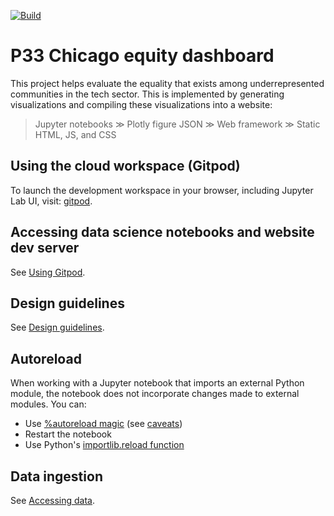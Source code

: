 [![Build](https://github.com/p33chicago/P33-DEI-dashboard-project/actions/workflows/build.yml/badge.svg)](https://github.com/p33chicago/P33-DEI-dashboard-project/actions/workflows/build.yml)

# P33 Chicago equity dashboard

This project helps evaluate the equality that exists among underrepresented communities in the tech sector. This is implemented by generating visualizations and compiling these visualizations into a website:

> Jupyter notebooks ≫ Plotly figure JSON ≫ Web framework ≫ Static HTML, JS, and CSS

## Using the cloud workspace (Gitpod)

To launch the development workspace in your browser, including Jupyter Lab UI, visit: [gitpod](https://gitpod.io/#https://github.com/p33chicago/P33-DEI-dashboard-project).

## Accessing data science notebooks and website dev server

See [Using Gitpod](./docs/using%20gitpod.md).

## Design guidelines

See [Design guidelines](./docs/design%20guidelines.md).

## Autoreload

When working with a Jupyter notebook that imports an external Python module, the notebook does not incorporate changes made to external modules. You can:

* Use [%autoreload magic](https://ipython.readthedocs.io/en/stable/config/extensions/autoreload.html) (see [caveats](https://ipython.readthedocs.io/en/stable/config/extensions/autoreload.html#caveats))
* Restart the notebook
* Use Python's [importlib.reload function](https://docs.python.org/3/library/importlib.html#importlib.reload)

## Data ingestion

See [Accessing data](./docs/accessing%20data.ipynb).
